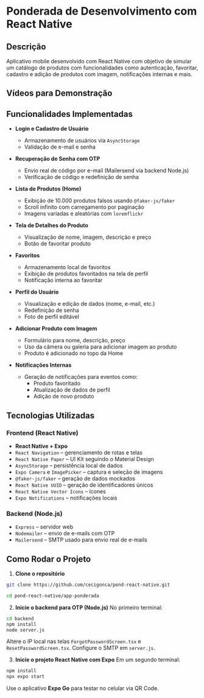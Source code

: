 # Ponderada de Desenvolvimento com React Native

## Descrição

Aplicativo mobile desenvolvido com React Native com objetivo de simular um catálogo de produtos com funcionalidades como autenticação, favoritar, cadastro e adição de produtos com imagem, notificações internas e mais.

## Vídeos para Demonstração

## Funcionalidades Implementadas

- **Login e Cadastro de Usuário**
  - Armazenamento de usuários via `AsyncStorage`
  - Validação de e-mail e senha

- **Recuperação de Senha com OTP**
  - Envio real de código por e-mail (Mailersend via backend Node.js)
  - Verificação de código e redefinição de senha

- **Lista de Produtos (Home)**
  - Exibição de 10.000 produtos falsos usando `@faker-js/faker`
  - Scroll infinito com carregamento por paginação
  - Imagens variadas e aleatórias com `loremflickr`

- **Tela de Detalhes do Produto**
  - Visualização de nome, imagem, descrição e preço
  - Botão de favoritar produto

- **Favoritos**
  - Armazenamento local de favoritos
  - Exibição de produtos favoritados na tela de perfil
  - Notificação interna ao favoritar

- **Perfil do Usuário**
  - Visualização e edição de dados (nome, e-mail, etc.)
  - Redefinição de senha
  - Foto de perfil editável

- **Adicionar Produto com Imagem**
  - Formulário para nome, descrição, preço
  - Uso da câmera ou galeria para adicionar imagem ao produto
  - Produto é adicionado no topo da Home

- **Notificações Internas**
  - Geração de notificações para eventos como:
    - Produto favoritado
    - Atualização de dados de perfil
    - Adição de novo produto

## Tecnologias Utilizadas

### Frontend (React Native)
- **React Native + Expo**
- `React Navigation` – gerenciamento de rotas e telas
- `React Native Paper` – UI Kit seguindo o Material Design
- `AsyncStorage` – persistência local de dados
- `Expo Camera` e `ImagePicker` – captura e seleção de imagens
- `@faker-js/faker` – geração de dados mockados
- `React Native UUID` – geração de identificadores únicos
- `React Native Vector Icons` – ícones
- `Expo Notifications` – notificações locais

### Backend (Node.js)
- `Express` – servidor web
- `Nodemailer` – envio de e-mails com OTP
- `Mailersend` – SMTP usado para envio real de e-mails

## Como Rodar o Projeto

1. **Clone o repositório**

```bash
git clone https://github.com/cecigonca/pond-react-native.git
```
```bash
cd pond-react-native/app-ponderada
```

2. **Inicie o backend para OTP (Node.js)**
No primeiro terminal:

```bash
cd backend
npm install
node server.js
```

Altere o IP local nas telas `ForgotPasswordScreen.tsx` e `ResetPasswordScreen.tsx`. Configure o SMTP em `server.js`.

3. **Inicie o projeto React Native com Expo**
Em um segundo terminal:

```bash
npm install
npx expo start
```

Use o aplicativo **Expo Go** para testar no celular via QR Code.